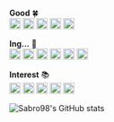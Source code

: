 **Good** 🍀  
<img alt="Python" src ="https://img.shields.io/badge/python-3670A0?style=for-the-badge&logo=python&logoColor=ffdd54" height="20"/>
<img alt="PyTorch" src ="https://img.shields.io/badge/PyTorch-%23EE4C2C.svg?style=for-the-badge&logo=PyTorch&logoColor=white" height="20"/>
<img alt="Numpy" src ="https://img.shields.io/badge/numpy-%23013243.svg?style=for-the-badge&logo=numpy&logoColor=white" height="20"/>
<img alt="JavaScript" src ="https://img.shields.io/badge/javascript-%23323330.svg?style=for-the-badge&logo=javascript&logoColor=%23F7DF1E" height="20"/>
<img alt="Cpp" src ="https://img.shields.io/badge/c++-%2300599C.svg?style=for-the-badge&logo=c%2B%2B&logoColor=white" height="20"/>

**Ing...** 📖  
<img alt="TypeScript" src ="https://img.shields.io/badge/TypeScript-007ACC?style=for-the-badge&logo=typescript&logoColor=white" height="20"/>
<img alt="ExpressJs" src ="https://img.shields.io/badge/express.js-%23404d59.svg?style=for-the-badge&logo=express&logoColor=%2361DAFB" height="20"/>
<img alt="NodeJs" src ="https://img.shields.io/badge/Node.js-339933?style=for-the-badge&logo=nodedotjs&logoColor=white" height="20"/>
<img alt="MongoDB" src ="https://img.shields.io/badge/MongoDB-%234ea94b.svg?style=for-the-badge&logo=mongodb&logoColor=white" height="20"/>
<img alt="Unity" src ="https://img.shields.io/badge/unity-%23000000.svg?style=for-the-badge&logo=unity&logoColor=white" height="20"/>
<img alt="C-sharp" src ="https://img.shields.io/badge/C%23-239120?style=for-the-badge&logo=c-sharp&logoColor=white" height="20"/>

**Interest** 📚  
<img alt="GO" src ="https://img.shields.io/badge/Go-00ADD8?style=for-the-badge&logo=go&logoColor=white" height="20"/>
<img alt="React" src ="https://img.shields.io/badge/react-%2320232a.svg?style=for-the-badge&logo=react&logoColor=%2361DAFB" height="20"/>
<img alt="Rust" src ="https://img.shields.io/badge/Rust-black?style=for-the-badge&logo=rust&logoColor=#E57324" height="20"/>
<img alt="GraphQL" src ="https://img.shields.io/badge/GraphQl-E10098?style=for-the-badge&logo=graphql&logoColor=white" height="20"/>
<img alt="Django" src ="https://img.shields.io/badge/django-%23092E20.svg?style=for-the-badge&logo=django&logoColor=white" height="20"/>

![Sabro98's GitHub stats](https://github-readme-stats.vercel.app/api?username=Sabro98&show_icons=true&theme=onedark)
